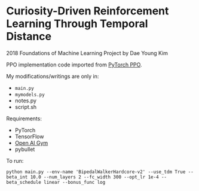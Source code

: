 # Curiosity-Driven Reinforcement Learning Through Temporal Distance

2018 Foundations of Machine Learning Project by Dae Young Kim

PPO implementation code imported from [PyTorch PPO](https://github.com/ikostrikov/pytorch-a2c-ppo-acktr).

My modifications/writings are only in: 
  - `main.py`
  - `mymodels.py`
  - notes.py
  - script.sh
  
  
Requirements:
  - PyTorch
  - TensorFlow
  - [Open AI Gym](https://github.com/openai/gym)
  - pybullet
  

To run:
```
python main.py --env-name 'BipedalWalkerHardcore-v2' --use_tdm True --beta_int 10.0 --num_layers 2 --fc_width 300 --opt_lr 1e-4 --beta_schedule linear --bonus_func log
```
